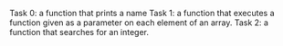 Task 0: a function that prints a name
Task 1: a function that executes a function given as a parameter on each element of an array.
Task 2: a function that searches for an integer.
